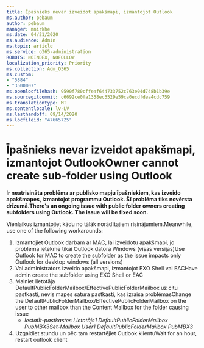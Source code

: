 ```yaml
---
title: Īpašnieks nevar izveidot apakšmapi, izmantojot Outlook
ms.author: pebaum
author: pebaum
manager: mnirkhe
ms.date: 04/21/2020
ms.audience: Admin
ms.topic: article
ms.service: o365-administration
ROBOTS: NOINDEX, NOFOLLOW
localization_priority: Priority
ms.collection: Adm_O365
ms.custom:
- "5884"
- "3500007"
ms.openlocfilehash: 9590f780cffeaf644733752c763e04d748b1b39e
ms.sourcegitcommit: c6692ce0fa1358ec3529e59ca0ecdfdea4cdc759
ms.translationtype: MT
ms.contentlocale: lv-LV
ms.lasthandoff: 09/14/2020
ms.locfileid: "47665725"
---
```

# <a name="owner-cannot-create-sub-folder-using-outlook"></a><span data-ttu-id="9558f-102">Īpašnieks nevar izveidot apakšmapi, izmantojot Outlook</span><span class="sxs-lookup"><span data-stu-id="9558f-102">Owner cannot create sub-folder using Outlook</span></span>

<span data-ttu-id="9558f-103">**Ir neatrisināta problēma ar publisko mapju īpašniekiem, kas izveido apakšmapes, izmantojot programmu Outlook. Šī problēma tiks novērsta drīzumā.**</span><span class="sxs-lookup"><span data-stu-id="9558f-103">**There's an ongoing issue with public folder owners creating subfolders using Outlook. The issue will be fixed soon.**</span></span>

<span data-ttu-id="9558f-104">Vienlaikus izmantojiet kādu no tālāk norādītajiem risinājumiem.</span><span class="sxs-lookup"><span data-stu-id="9558f-104">Meanwhile, use one of the following workarounds:</span></span>

1. <span data-ttu-id="9558f-105">Izmantojiet Outlook darbam ar MAC, lai izveidotu apakšmapi, jo problēma ietekmē tikai Outlook datora Windows (visas versijas)</span><span class="sxs-lookup"><span data-stu-id="9558f-105">Use Outlook for MAC to create the subfolder as the issue impacts only Outlook for desktop windows (all versions)</span></span>
2. <span data-ttu-id="9558f-106">Vai administrators izveido apakšmapi, izmantojot EXO Shell vai EAC</span><span class="sxs-lookup"><span data-stu-id="9558f-106">Have admin create the subfolder using EXO Shell or EAC</span></span>
3. <span data-ttu-id="9558f-107">Mainiet lietotāja DefaultPublicFolderMailbox/EffectivePublicFolderMailbox uz citu pastkasti, nevis mapes satura pastkasti, kas izraisa problēmas</span><span class="sxs-lookup"><span data-stu-id="9558f-107">Change the DefaultPublicFolderMailbox/EffectivePublicFolderMailbox on the user to other mailbox than the Content Mailbox for the folder causing issue</span></span>  
    - <span data-ttu-id="9558f-108">*Iestatīt-pastkastes Lietotājs1 DefaultPublicFolderMailbox PubMBX3*</span><span class="sxs-lookup"><span data-stu-id="9558f-108">*Set-Mailbox User1 DefaultPublicFolderMailbox PubMBX3*</span></span>
4. <span data-ttu-id="9558f-109">Uzgaidiet stundu un pēc tam restartējiet Outlook klientu</span><span class="sxs-lookup"><span data-stu-id="9558f-109">Wait for an hour, restart outlook client</span></span>